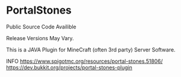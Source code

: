 # PortalStones

Public Source Code Availible

Release Versions May Vary.

This is a JAVA Plugin for MineCraft (often 3rd party) Server Software.

INFO
https://www.spigotmc.org/resources/portal-stones.51806/
https://dev.bukkit.org/projects/portal-stones-plugin
